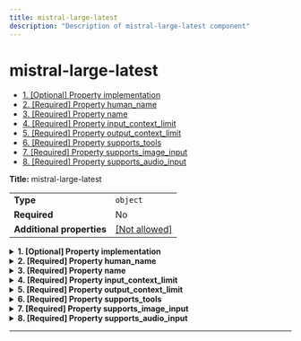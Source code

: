 ```yaml
---
title: mistral-large-latest
description: "Description of mistral-large-latest component"
---
```

# mistral-large-latest

- [1. [Optional] Property implementation](#implementation)
- [2. [Required] Property human_name](#human_name)
- [3. [Required] Property name](#name)
- [4. [Required] Property input_context_limit](#input_context_limit)
- [5. [Required] Property output_context_limit](#output_context_limit)
- [6. [Required] Property supports_tools](#supports_tools)
- [7. [Required] Property supports_image_input](#supports_image_input)
- [8. [Required] Property supports_audio_input](#supports_audio_input)

**Title:** mistral-large-latest

|                           |                                                         |
| ------------------------- | ------------------------------------------------------- |
| **Type**                  | `object`                                                |
| **Required**              | No                                                      |
| **Additional properties** | [[Not allowed]](# "Additional Properties not allowed.") |

<details>
<summary>
<strong> <a name="implementation"></a>1. [Optional] Property implementation</strong>  

</summary>
<blockquote>

|              |         |
| ------------ | ------- |
| **Type**     | `const` |
| **Required** | No      |

Specific value: `"mistral-large-latest"`

</blockquote>
</details>

<details>
<summary>
<strong> <a name="human_name"></a>2. [Required] Property human_name</strong>  

</summary>
<blockquote>

**Title:** Human Name

|              |                   |
| ------------ | ----------------- |
| **Type**     | `string`          |
| **Required** | Yes               |
| **Default**  | `"Mistral Large"` |

</blockquote>
</details>

<details>
<summary>
<strong> <a name="name"></a>3. [Required] Property name</strong>  

</summary>
<blockquote>

**Title:** Name

|              |                          |
| ------------ | ------------------------ |
| **Type**     | `string`                 |
| **Required** | Yes                      |
| **Default**  | `"mistral-large-latest"` |

</blockquote>
</details>

<details>
<summary>
<strong> <a name="input_context_limit"></a>4. [Required] Property input_context_limit</strong>  

</summary>
<blockquote>

**Title:** Input Context Limit

|              |           |
| ------------ | --------- |
| **Type**     | `integer` |
| **Required** | Yes       |
| **Default**  | `32000`   |

</blockquote>
</details>

<details>
<summary>
<strong> <a name="output_context_limit"></a>5. [Required] Property output_context_limit</strong>  

</summary>
<blockquote>

**Title:** Output Context Limit

|              |           |
| ------------ | --------- |
| **Type**     | `integer` |
| **Required** | Yes       |
| **Default**  | `4096`    |

</blockquote>
</details>

<details>
<summary>
<strong> <a name="supports_tools"></a>6. [Required] Property supports_tools</strong>  

</summary>
<blockquote>

**Title:** Supports Tools

|              |           |
| ------------ | --------- |
| **Type**     | `boolean` |
| **Required** | Yes       |
| **Default**  | `true`    |

</blockquote>
</details>

<details>
<summary>
<strong> <a name="supports_image_input"></a>7. [Required] Property supports_image_input</strong>  

</summary>
<blockquote>

**Title:** Supports Image Input

|              |           |
| ------------ | --------- |
| **Type**     | `boolean` |
| **Required** | Yes       |
| **Default**  | `false`   |

</blockquote>
</details>

<details>
<summary>
<strong> <a name="supports_audio_input"></a>8. [Required] Property supports_audio_input</strong>  

</summary>
<blockquote>

**Title:** Supports Audio Input

|              |           |
| ------------ | --------- |
| **Type**     | `boolean` |
| **Required** | Yes       |
| **Default**  | `false`   |

</blockquote>
</details>

----------------------------------------------------------------------------------------------------------------------------
